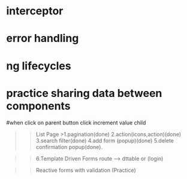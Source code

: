 # interceptor
# error handling
# ng lifecycles

# practice sharing data between components

#when click on parent  button click increment value child

>>List Page  >1.pagination(done)
 >>2.action(icons,action)(done) 
 >>3.search filter(done)
 >> 4.add form (popup)(done) 
 >>5.delete confirmation popup(done).

 >>6.Template Driven Forms route --> dttable or (login)

 >>Reactive forms with validation (Practice)